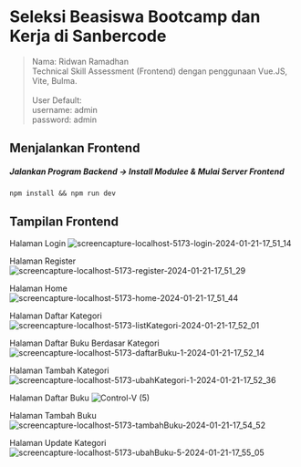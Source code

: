 # Seleksi Beasiswa Bootcamp dan Kerja di Sanbercode
> Nama: Ridwan Ramadhan <br>
Technical Skill Assessment (Frontend) dengan penggunaan Vue.JS, Vite, Bulma. 
<br><br>
> User Default: <br>
> username: admin <br>
> password: admin <br>


## Menjalankan Frontend

##### Jalankan Program Backend -> Install Modulee & Mulai Server Frontend
`npm install && npm run dev`


## Tampilan Frontend

Halaman Login
![screencapture-localhost-5173-login-2024-01-21-17_51_14](https://github.com/ridwanokimmm/sanberCode-FrontendTechnicalTest/assets/34051898/24faf61b-1fd4-4669-bdf4-4ff180eaf194)

Halaman Register
![screencapture-localhost-5173-register-2024-01-21-17_51_29](https://github.com/ridwanokimmm/sanberCode-FrontendTechnicalTest/assets/34051898/e55b7b77-fa65-4081-9b70-d4ded0d5c485)

Halaman Home
![screencapture-localhost-5173-home-2024-01-21-17_51_44](https://github.com/ridwanokimmm/sanberCode-FrontendTechnicalTest/assets/34051898/a7e75195-55e8-4ffe-bea9-2a30223433b6)

Halaman Daftar Kategori
![screencapture-localhost-5173-listKategori-2024-01-21-17_52_01](https://github.com/ridwanokimmm/sanberCode-FrontendTechnicalTest/assets/34051898/7dfce8f6-b1e4-42a5-9496-c4f3fd777352)

Halaman Daftar Buku Berdasar Kategori
![screencapture-localhost-5173-daftarBuku-1-2024-01-21-17_52_14](https://github.com/ridwanokimmm/sanberCode-FrontendTechnicalTest/assets/34051898/4ff82240-e00c-46f3-beb6-597dfcfc821d)

Halaman Tambah Kategori
![screencapture-localhost-5173-ubahKategori-1-2024-01-21-17_52_36](https://github.com/ridwanokimmm/sanberCode-FrontendTechnicalTest/assets/34051898/8e24177a-7672-48d4-b2c7-74d14b4d3355)

Halaman Daftar Buku
![Control-V (5)](https://github.com/ridwanokimmm/sanberCode-FrontendTechnicalTest/assets/34051898/fb98a8a4-9f7a-4d16-98c7-903ed97ffae0)

Halaman Tambah Buku
![screencapture-localhost-5173-tambahBuku-2024-01-21-17_54_52](https://github.com/ridwanokimmm/sanberCode-FrontendTechnicalTest/assets/34051898/af683547-1289-4c8a-b2ca-c5a376029398)

Halaman Update Kategori
![screencapture-localhost-5173-ubahBuku-5-2024-01-21-17_55_05](https://github.com/ridwanokimmm/sanberCode-FrontendTechnicalTest/assets/34051898/785f52bc-f96e-44b4-af60-667cdcec4900)
